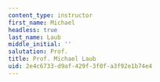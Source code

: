 ```yaml
---
content_type: instructor
first_name: Michael
headless: true
last_name: Laub
middle_initial: ''
salutation: Prof.
title: Prof. Michael Laub
uid: 2e4c6733-d9af-429f-3f0f-a3f92e1b74e4
---
```

